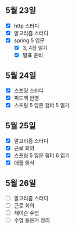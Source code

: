 ## 5월 23일

- [x] http 스터디
- [x] 알고리즘 스터디
- [x] spring 5 입문
  - [x] 3, 4장 읽기
  - [x] 발표 준비

## 5월 24일

- [x] 스프링 스터디
- [x] 피드백 반영
- [x] 스프링 5 입문 챕터 5 읽기

## 5월 25일

- [x] 알고리즘 스터디
- [x] 근로 회의
- [x] 스프링 5 입문 챕터 6 읽기
- [x] 데플 회식

## 5월 26일

- [ ] 알고리즘 스터디
- [ ] 근로 회의
- [ ] 제이슨 수업
- [ ] 수업 들은거 정리

